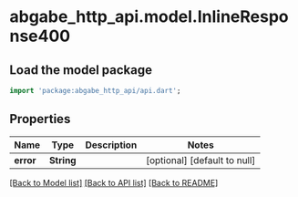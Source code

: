 # abgabe_http_api.model.InlineResponse400

## Load the model package

```dart
import 'package:abgabe_http_api/api.dart';
```

## Properties

| Name      | Type       | Description | Notes                        |
| --------- | ---------- | ----------- | ---------------------------- |
| **error** | **String** |             | [optional] [default to null] |

[[Back to Model list]](../README.md#documentation-for-models) [[Back to API list]](../README.md#documentation-for-api-endpoints) [[Back to README]](../README.md)
